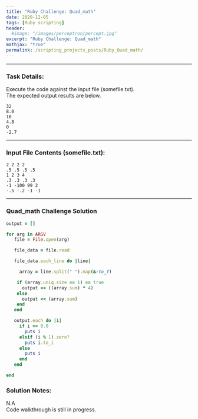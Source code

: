 ```yaml
---
title: "Ruby Challenge: Quad_math"
date: 2020-12-05
tags: [Ruby scripting]
header:
  #image: "/images/perceptron/percept.jpg"
excerpt: "Ruby Challenge: Quad_math"
mathjax: "true"
permalink: /scripting_projects_posts/Ruby_Quad_math/
---
```


---
### Task Details:
Execute the code against the input file (somefile.txt).\
The expected output results are below.
```
32
8.0
10
4.8
0
-2.7
```
---
### Input File Contents (somefile.txt):
```
2 2 2 2
.5 .5 .5 .5
1 2 3 4
.3 .3 .3 .3
-1 -100 99 2
-.5 -.2 -1 -1
```

---
### Quad_math Challenge Solution
```ruby
output = []

for arg in ARGV
   file = File.open(arg)

   file_data = file.read

   file_data.each_line do |line|

     array = line.split(" ").map(&:to_f)

    if (array.uniq.size == 1) == true
      output << ((array.sum) * 4)
    else
      output << (array.sum)
    end
   end

   output.each do |i|
     if i == 8.0
       puts i
     elsif (i % 1).zero?
       puts i.to_i
     else
       puts i
     end
   end

end
```


### Solution Notes:
N.A\
Code walkthrough is still in progress.

